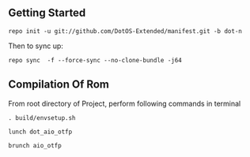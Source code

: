 Getting Started
---------------

    repo init -u git://github.com/DotOS-Extended/manifest.git -b dot-n

Then to sync up:

    repo sync  -f --force-sync --no-clone-bundle -j64


 Compilation Of Rom
 ----------------------------------

From root directory of Project, perform following commands in terminal

	. build/envsetup.sh
   
    lunch dot_aio_otfp
   
	brunch aio_otfp
